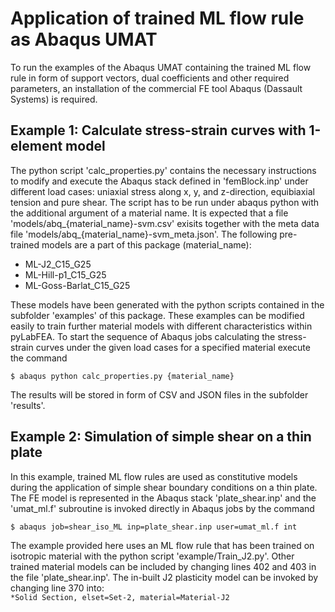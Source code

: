 # Application of trained ML flow rule as Abaqus UMAT
To run the examples of the Abaqus UMAT containing the trained ML flow rule in form of support vectors, dual coefficients and other required parameters, an installation of the commercial FE tool Abaqus (Dassault Systems) is required.

## Example 1: Calculate stress-strain curves with 1-element model
The python script 'calc\_properties.py' contains the necessary instructions to modify and execute the Abaqus stack defined in 'femBlock.inp' under different load cases: uniaxial stress along x, y, and z-direction, equibiaxial tension and pure shear. The script has to be run under abaqus python with the additional argument of a material name. It is expected that a file 'models/abq\_{material\_name}-svm.csv' exisits together with the meta data file 'models/abq\_{material\_name}-svm\_meta.json'. The following pre-trained models are a part of this package (material_name):

 * ML-J2\_C15\_G25
 * ML-Hill-p1\_C15\_G25
 * ML-Goss-Barlat\_C15\_G25

These models have been generated with the python scripts contained in the subfolder 'examples' of this package. These examples can be modified easily to train further material models with different characteristics within pyLabFEA. To start the sequence of Abaqus jobs calculating the stress-strain curves under the given load cases for a specified material execute the command

```
$ abaqus python calc_properties.py {material_name}
```
The results will be stored in form of CSV and JSON files in the subfolder 'results'.

## Example 2: Simulation of simple shear on a thin plate
In this example, trained ML flow rules are used as constitutive models during the application of simple shear boundary conditions on a thin plate. The FE model is represented in the Abaqus stack 'plate_shear.inp' and the 'umat\_ml.f' subroutine is invoked directly in Abaqus jobs by the command

```
$ abaqus job=shear_iso_ML inp=plate_shear.inp user=umat_ml.f int
```
The example provided here uses an ML flow rule that has been trained on isotropic material with the python script 'example/Train\_J2.py'. Other trained material models can be included by changing lines 402 and 403 in the file 'plate_shear.inp'. The in-built J2 plasticity model can be invoked by changing line 370 into:  
```*Solid Section, elset=Set-2, material=Material-J2``` 



